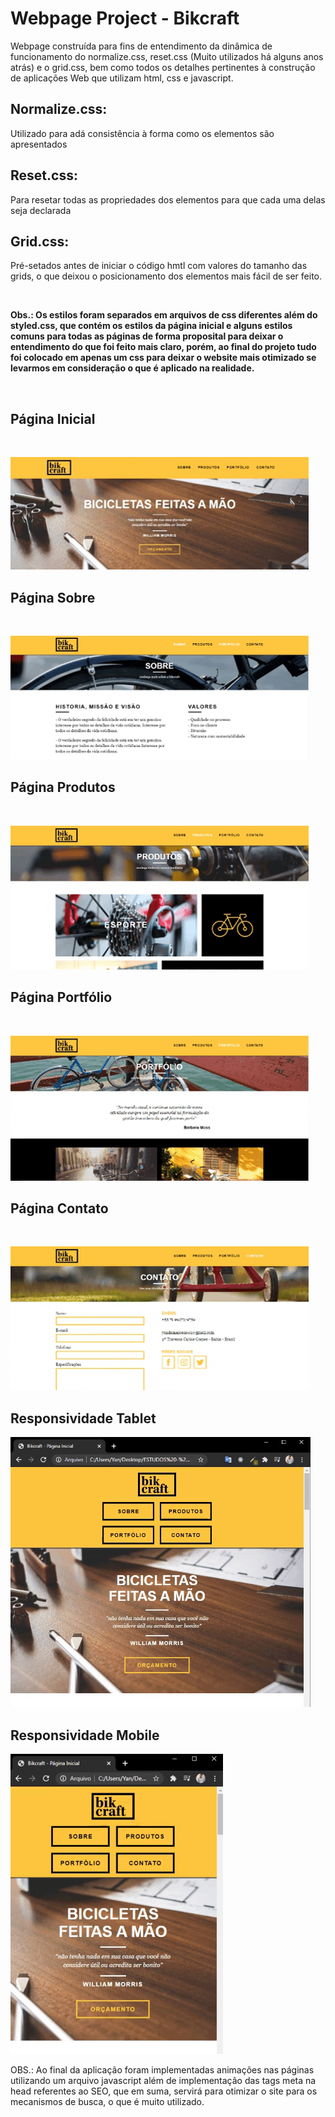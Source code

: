 
 <h1>Webpage Project - Bikcraft</h1> 

Webpage construída para fins de entendimento da dinâmica de funcionamento do normalize.css, reset.css (Muito utilizados há alguns anos atrás) e o grid.css, bem como todos os detalhes
pertinentes à construção de aplicações Web que utilizam html, css e javascript.
<h2><b>Normalize.css:</b></h2>
 Utilizado para adá consistência à forma como os elementos são apresentados

<h2><b>Reset.css:</b></h2>
 Para resetar todas as propriedades dos elementos para que cada uma delas seja declarada

<h2><b>Grid.css:</b></h2>
 <p>Pré-setados antes de iniciar o código hmtl com valores do tamanho das grids, o que deixou o posicionamento dos elementos mais fácil de ser feito.<p><br>
<p><b>Obs.: Os estilos foram separados em arquivos de css diferentes além do styled.css, que contém os estilos da página inicial e alguns estilos comuns para todas as páginas de forma proposital para deixar o entendimento do que foi feito mais claro, porém, ao final do projeto tudo foi colocado em apenas um css para deixar o website mais otimizado se levarmos em consideração o que é aplicado na realidade.</b></p><br>
<h2><b>Página Inicial</b></h2><br>

![](.github/bikcraft_inicial.gif)

<h2><b>Página Sobre</b></h2><br>

![](.github/bikcraft_sobre.gif)

<h2><b>Página Produtos</b></h2><br>

![](.github/bikcraft_produtos.gif)

<h2><b>Página Portfólio</b></h2><br>

![](.github/bikcraft_portfolio.gif)

<h2><b>Página Contato</b></h2><br>

![](.github/bikcraft_contato.gif)

<h2><b>Responsividade Tablet</b></h2>

![](.github/responsividade-tablet.gif)

<h2><b>Responsividade Mobile</b></h2>

![](.github/responsividade-mobile.gif)<br>

<p>OBS.: Ao final da aplicação foram implementadas animações nas páginas utilizando um arquivo javascript além de implementação das tags meta na head referentes ao SEO, que em suma, servirá para otimizar o site para os mecanismos de busca, o que é muito utilizado.</p>
